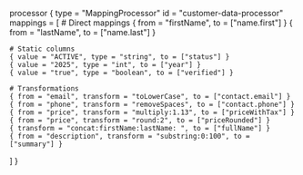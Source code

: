 processor {
  type = "MappingProcessor"
  id = "customer-data-processor"
  mappings = [
    # Direct mappings
    { from = "firstName", to = ["name.first"] }
    { from = "lastName", to = ["name.last"] }
    
    # Static columns
    { value = "ACTIVE", type = "string", to = ["status"] }
    { value = "2025", type = "int", to = ["year"] }
    { value = "true", type = "boolean", to = ["verified"] }
    
    # Transformations
    { from = "email", transform = "toLowerCase", to = ["contact.email"] }
    { from = "phone", transform = "removeSpaces", to = ["contact.phone"] }
    { from = "price", transform = "multiply:1.13", to = ["priceWithTax"] }
    { from = "price", transform = "round:2", to = ["priceRounded"] }
    { transform = "concat:firstName:lastName: ", to = ["fullName"] }
    { from = "description", transform = "substring:0:100", to = ["summary"] }
  ]
}